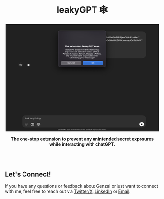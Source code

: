 <h1 align="center">leakyGPT 🕸️</h1>
<p align="center">
<img src="banner.png" height="350px" width="500px">
</p>
<p align="center"><b>The one-stop extension to prevent any unintended secret exposures while interacting with chatGPT.</b></p>
<br><br>

<h2> Let's Connect! </h2>
If you have any questions or feedback about Genzai or just want to connect with me, feel free to reach out via <a href="https://x.com/0x9747">Twitter/X</a>, <a href="https://in.linkedin.com/in/umair-nehri-49699317a">LinkedIn</a> or <a href="mailto:umairnehri9747@gmail.com">Email</a>.
</div>
